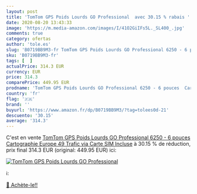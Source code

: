 ```yaml
---
layout: post
title: 'TomTom GPS Poids Lourds GO Professional  avec 30.15 % rabais '
date: 2020-08-20 13:43:33
image: 'https://m.media-amazon.com/images/I/41O2GiIFs5L._SL400_.jpg'
comments: true
category: ofertas
author: 'tole.es'
slug: 'B0719BB9M3-fr TomTom GPS Poids Lourds GO Professional 6250 - 6 pouces...'
sku: 'B0719BB9M3-fr'
tags: [  ]
actualPrice: 314.3 EUR
currency: EUR
price: 314.3
comparePrice: 449.95 EUR
prodname: 'TomTom GPS Poids Lourds GO Professional 6250 - 6 pouces  Cartographie Europe 49  Trafic via Carte SIM Incluse'
country: 'fr'
flag: '🇫🇷'
brand: ''
buyurl: 'https://www.amazon.fr/dp/B0719BB9M3/?tag=tolees0d-21'
descuento: '30.15'
average: '314.3'
---
```


C'est en vente [TomTom GPS Poids Lourds GO Professional 6250 - 6 pouces  Cartographie Europe 49  Trafic via Carte SIM Incluse](https://www.amazon.fr/dp/B0719BB9M3/?tag=tolees0d-21)  à  30.15 % de réduction, prix final  314.3 EUR (original: 449.95 EUR) ici:

[![TomTom GPS Poids Lourds GO Professional ](https://m.media-amazon.com/images/I/41O2GiIFs5L._SL400_.jpg)](https://www.amazon.fr/dp/B0719BB9M3/?tag=tolees0d-21)

ℹ️:


[🛒 Achète-le!!](https://www.amazon.fr/dp/B0719BB9M3/?tag=tolees0d-21)
